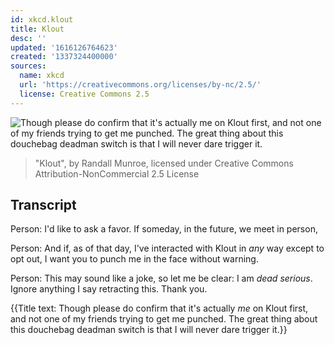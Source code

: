 ```yaml
---
id: xkcd.klout
title: Klout
desc: ''
updated: '1616126764623'
created: '1337324400000'
sources:
  name: xkcd
  url: 'https://creativecommons.org/licenses/by-nc/2.5/'
  license: Creative Commons 2.5
---
```

![Though please do confirm that it's actually *me* on Klout first, and not one of my friends trying to get me punched. The great thing about this douchebag deadman switch is that I will never dare trigger it.](https://imgs.xkcd.com/comics/klout.png)
> "Klout", by Randall Munroe, licensed under Creative Commons Attribution-NonCommercial 2.5 License

## Transcript
Person: I'd like to ask a favor.  If someday, in the future, we meet in person, 

Person: And if, as of that day, I've interacted with Klout in *any* way except to opt out, I want you to punch me in the face without warning.

Person: This may sound like a joke, so let me be clear: I am *dead serious*. Ignore anything I say retracting this. Thank you.

{{Title text: Though please do confirm that it's actually *me* on Klout first, and not one of my friends trying to get me punched. The great thing about this douchebag deadman switch is that I will never dare trigger it.}}
